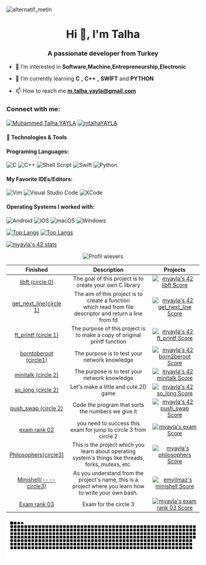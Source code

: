 ![alternatif_metin](https://user-images.githubusercontent.com/58959408/232639433-cb0aea21-66f0-4508-a771-85e2089c5a87.gif)

<h1 align="center">Hi 👋, I'm Talha</h1>
<h3 align="center">A passionate developer from Turkey</h3>

- 👀 I’m interested in **Software,Machine,Entrepreneurship,Electronic**

- 🌱 I’m currently learning **C** **,** **C++** **,** **SWİFT** and **PYTHON**

- 📫 How to reach me **m.talha.yayla@gmail.com**

<h3 align="left">Connect with me:</h3>
<p align="left">
<a href="https://www.linkedin.com/in/muhammed-talha-yayla-3a26481a8/" target="blank"><img align="center" src="https://raw.githubusercontent.com/rahuldkjain/github-profile-readme-generator/master/src/images/icons/Social/linked-in-alt.svg" alt="Muhammed Talha YAYLA" height="30" width="40" /></a>
<a href="https://www.instagram.com/yaylabey41/" target="blank"><img align="center" src="https://raw.githubusercontent.com/rahuldkjain/github-profile-readme-generator/master/src/images/icons/Social/instagram.svg" alt="mtalhaYAYLA" height="30" width="40" /></a>

  
#### 🔧 Technologies & Tools
#### Programing Languages:
![C](https://img.shields.io/badge/c-%2300599C.svg?style=for-the-badge&logo=c&logoColor=white)
![C++](https://img.shields.io/badge/c%2B%2B-%2300599C.svg?style=for-the-badge&logo=c%2B%2B&logoColor=white)
![Shell Script](https://img.shields.io/badge/shell_script-%23121011.svg?style=for-the-badge&logo=gnu-bash&logoColor=white)
![Swift](https://img.shields.io/badge/Swift-%2300599C.svg?style=for-the-badge&logo=swift&logoColor=yellow)
![Python](https://img.shields.io/badge/python-%2314354C.svg?style=for-the-badge&logo=python&logoColor=white)

#### My Favorite IDEs/Editors:
![Vim](https://img.shields.io/badge/VIM-%2311AB00.svg?style=for-the-badge&logo=vim&logoColor=white)
![Visual Studio Code](https://img.shields.io/badge/Visual%20Studio%20Code-0078d7.svg?style=for-the-badge&logo=visual-studio-code&logoColor=white)
![XCode](https://img.shields.io/badge/Xcode-%230D597F.svg?style=for-the-badge&logo=Xcode&logoColor=white)

#### Operating Systems I worked with:
![Android](https://img.shields.io/badge/Android-3DDC84?style=for-the-badge&logo=android&logoColor=white)
![iOS](https://img.shields.io/badge/iOS-000000?style=for-the-badge&logo=ios&logoColor=white)
![macOS](https://img.shields.io/badge/mac%20os-000000?style=for-the-badge&logo=macos&logoColor=F0F0F0)
![Windows](https://img.shields.io/badge/Windows-0078D6?style=for-the-badge&logo=windows&logoColor=white)

[![Top Langs](https://github-readme-stats.vercel.app/api/top-langs/?username=mtalhaYAYLA&layout=donut)](https://github.com/anuraghazra/github-readme-stats)
[![Top Langs](https://github-readme-stats.vercel.app/api/top-langs/?username=mtalhaYAYLA&layout=compact)](https://github.com/anuraghazra/github-readme-stats)

[![myayla's 42 stats](https://badge.mediaplus.ma/greenbinary/myayla?1337Badge=off&UM6P=off)](https://github.com/mtalhaYAYLA)


<p align="center">
    <img width="150" src="https://komarev.com/ghpvc/?username=mtalhaYAYLA" alt="Profil wievers"></p>


|			Finished				| Description	| Projects |
|:---------------:|:-----------:|:----:|
[libft (circle 0)](https://github.com/mtalhaYAYLA/42Cursus-Libft.git) | The goal of this project is to create your own C library| [![myayla's 42 libft Score](https://badge42.vercel.app/api/v2/cl77m2j0n00110gmnsgi933ap/project/2542014)](https://projects.intra.42.fr/42cursus-libft/myayla) |
[get_next_line(circle 1)](https://github.com/mtalhaYAYLA/42Cursus-Get_Next_Line.git) | The aim of this project is to create a function <br>which read from file descriptor and return a line from fd | [![myayla's 42 get_next_line Score](https://badge42.vercel.app/api/v2/cl77m2j0n00110gmnsgi933ap/project/2567968)](https://projects.intra.42.fr/42cursus-get_next_line/myayla) |
[ft_printf (circle 1)](https://github.com/mtalhaYAYLA/42Cursus-ft_Printf.git) | The purpose of this project is to make a copy of original printf function| [![myayla's 42 ft_printf Score](https://badge42.vercel.app/api/v2/cl77m2j0n00110gmnsgi933ap/project/2572519)](https://projects.intra.42.fr/42cursus-ft_printf/myayla) |
[borntoberoot (circle1)](https://github.com/spacerunn/born2beroot.git) | The purpose is to test your network knowledge| [![myayla's 42 born2beroot Score](https://badge42.vercel.app/api/v2/cl77m2j0n00110gmnsgi933ap/project/2615435)](https://projects.intra.42.fr/born2beroot/myayla) |
[minitalk (circle 2)](https://github.com/mtalhaYAYLA/42Cursus-miniTalk.git) | The purpose is to test your network knowledge| [![myayla's 42 minitalk Score](https://badge42.vercel.app/api/v2/cl77m2j0n00110gmnsgi933ap/project/2638989)](https://projects.intra.42.fr/minitalk/myayla) |
[so_long (circle 2)](https://github.com/mtalhaYAYLA/42Cursus-So_Long.git) | Let's make a little and cute 2D game| [![myayla's 42 so_long Score](https://badge42.vercel.app/api/v2/cl77m2j0n00110gmnsgi933ap/project/2742308)](https://projects.intra.42.fr/so_long/myayla) |
[push_swap (circle 2)](https://github.com/mtalhaYAYLA/42Cursus-Push_Swap.git) | Code the program that sorts the numbers we give it| [![myayla's 42 push_swap Score](https://badge42.vercel.app/api/v2/cl77m2j0n00110gmnsgi933ap/project/2746589)](https://projects.intra.42.fr/42cursus-push_swap/myayla) |
[exam rank 02](https://projects.intra.42.fr/exam-rank-02/mine) |you need to success this exam for jump to circle 3 from circle 2| [![myayla's exam Score](https://badge42.vercel.app/api/v2/cl77m2j0n00110gmnsgi933ap/project/2706815)](https://projects.intra.42.fr/exam-rank-02/myayla) |
[Philosophers(circle3)](https://github.com/mtalhaYAYLA/42Cursus-Philosophers.git) |This is the project which you learn about operating system's things like threads, forks, mutexs, etc.| [![myayla's philosophers Score](https://badge42.vercel.app/api/v2/cl77m2j0n00110gmnsgi933ap/project/2815815)](https://projects.intra.42.fr/42cursus-philosophers/myayla)|
[Minishell(----circle3)](https://github.com/mtalhaYAYLA/42Cursus-miniShell.git) |As you understand from the project's name, this is a project where you learn how to write your own bash. | [![emyilmaz's minishell Score](https://badge42.vercel.app/api/v2/cl77m2j0n00110gmnsgi933ap/project/2815816)](https://projects.intra.42.fr/42cursus-minishell/myayla) |
[Exam rank 03](https://projects.intra.42.fr/exam-rank-03/mine) |Exam for the circle 3| [![myayla's exam rank 03 Score](https://badge42.vercel.app/api/v2/cl77m2j0n00110gmnsgi933ap/project/2825190)](https://projects.intra.42.fr/exam-rank-03/myayla) |

  <p align="center"><img src="https://github.com/mtalhaYAYLA/mtalhaYAYLA/blob/main/snake.svg"></p>
</p>


